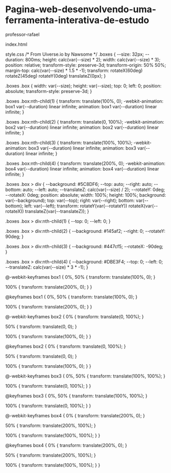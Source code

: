 # Pagina-web-desenvolvendo-uma-ferramenta-interativa-de-estudo
professor-rafael

index.html
<div class="boxes">
    <div class="box">
        <div></div>
        <div></div>
        <div></div>
        <div></div>
    </div>
    <div class="box">
        <div></div>
        <div></div>
        <div></div>
        <div></div>
    </div>
    <div class="box">
        <div></div>
        <div></div>
        <div></div>
        <div></div>
    </div>
    <div class="box">
        <div></div>
        <div></div>
        <div></div>
        <div></div>
    </div>
</div>


style.css
/* From Uiverse.io by Nawsome */ 
.boxes {
  --size: 32px;
  --duration: 800ms;
  height: calc(var(--size) * 2);
  width: calc(var(--size) * 3);
  position: relative;
  transform-style: preserve-3d;
  transform-origin: 50% 50%;
  margin-top: calc(var(--size) * 1.5 * -1);
  transform: rotateX(60deg) rotateZ(45deg) rotateY(0deg) translateZ(0px);
}

.boxes .box {
  width: var(--size);
  height: var(--size);
  top: 0;
  left: 0;
  position: absolute;
  transform-style: preserve-3d;
}

.boxes .box:nth-child(1) {
  transform: translate(100%, 0);
  -webkit-animation: box1 var(--duration) linear infinite;
  animation: box1 var(--duration) linear infinite;
}

.boxes .box:nth-child(2) {
  transform: translate(0, 100%);
  -webkit-animation: box2 var(--duration) linear infinite;
  animation: box2 var(--duration) linear infinite;
}

.boxes .box:nth-child(3) {
  transform: translate(100%, 100%);
  -webkit-animation: box3 var(--duration) linear infinite;
  animation: box3 var(--duration) linear infinite;
}

.boxes .box:nth-child(4) {
  transform: translate(200%, 0);
  -webkit-animation: box4 var(--duration) linear infinite;
  animation: box4 var(--duration) linear infinite;
}

.boxes .box > div {
  --background: #5C8DF6;
  --top: auto;
  --right: auto;
  --bottom: auto;
  --left: auto;
  --translateZ: calc(var(--size) / 2);
  --rotateY: 0deg;
  --rotateX: 0deg;
  position: absolute;
  width: 100%;
  height: 100%;
  background: var(--background);
  top: var(--top);
  right: var(--right);
  bottom: var(--bottom);
  left: var(--left);
  transform: rotateY(var(--rotateY)) rotateX(var(--rotateX)) translateZ(var(--translateZ));
}

.boxes .box > div:nth-child(1) {
  --top: 0;
  --left: 0;
}

.boxes .box > div:nth-child(2) {
  --background: #145af2;
  --right: 0;
  --rotateY: 90deg;
}

.boxes .box > div:nth-child(3) {
  --background: #447cf5;
  --rotateX: -90deg;
}

.boxes .box > div:nth-child(4) {
  --background: #DBE3F4;
  --top: 0;
  --left: 0;
  --translateZ: calc(var(--size) * 3 * -1);
}

@-webkit-keyframes box1 {
  0%, 50% {
    transform: translate(100%, 0);
  }

  100% {
    transform: translate(200%, 0);
  }
}

@keyframes box1 {
  0%, 50% {
    transform: translate(100%, 0);
  }

  100% {
    transform: translate(200%, 0);
  }
}

@-webkit-keyframes box2 {
  0% {
    transform: translate(0, 100%);
  }

  50% {
    transform: translate(0, 0);
  }

  100% {
    transform: translate(100%, 0);
  }
}

@keyframes box2 {
  0% {
    transform: translate(0, 100%);
  }

  50% {
    transform: translate(0, 0);
  }

  100% {
    transform: translate(100%, 0);
  }
}

@-webkit-keyframes box3 {
  0%, 50% {
    transform: translate(100%, 100%);
  }

  100% {
    transform: translate(0, 100%);
  }
}

@keyframes box3 {
  0%, 50% {
    transform: translate(100%, 100%);
  }

  100% {
    transform: translate(0, 100%);
  }
}

@-webkit-keyframes box4 {
  0% {
    transform: translate(200%, 0);
  }

  50% {
    transform: translate(200%, 100%);
  }

  100% {
    transform: translate(100%, 100%);
  }
}

@keyframes box4 {
  0% {
    transform: translate(200%, 0);
  }

  50% {
    transform: translate(200%, 100%);
  }

  100% {
    transform: translate(100%, 100%);
  }
}
